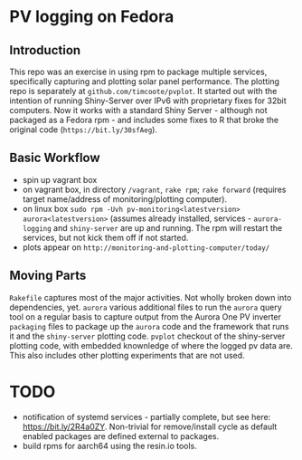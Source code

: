 # PV logging on Fedora

## Introduction

This repo was an exercise in using rpm to package multiple services, specifically capturing and plotting solar panel performance. The plotting repo is separately
at `github.com/timcoote/pvplot`. It started out with the intention of running Shiny-Server over IPv6 with proprietary fixes for 32bit computers. Now it works with
a standard Shiny Server - although not packaged as a Fedora rpm - and includes some fixes to R that broke the original code (`https://bit.ly/30sfAeg`).

## Basic Workflow

- spin up vagrant box
- on vagrant box, in directory `/vagrant`, `rake rpm`; `rake forward` (requires target name/address of monitoring/plotting computer).
- on linux box `sudo rpm -Uvh pv-monitoring<latestversion> aurora<latestversion>` (assumes already installed, services - `aurora-logging` and `shiny-server` are up and running. The rpm will restart the services, but not kick them off if not started.
- plots appear on `http://monitoring-and-plotting-computer/today/`

## Moving Parts
`Rakefile` captures most of the major activities. Not wholly broken down into dependencies, yet.
`aurora` various additional files to run the `aurora` query tool on a regular basis to capture output from the Aurora One PV inverter
`packaging` files to package up the `aurora` code and the framework that runs it and the `shiny-server` plotting code.
`pvplot` checkout of the shiny-server plotting code, with embedded knownledge of where the logged pv data are. This also includes other plotting experiments that are not used.

# TODO
- notification of systemd services - partially complete, but see here: https://bit.ly/2R4a0ZY. Non-trivial for remove/install cycle as default enabled packages are defined external to packages.
- build rpms for aarch64 using the resin.io tools.
